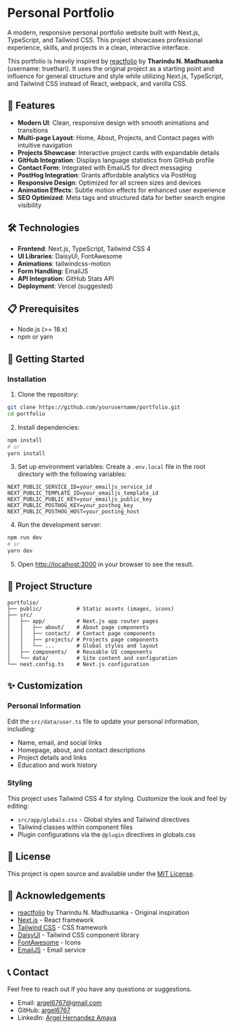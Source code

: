# Personal Portfolio

A modern, responsive personal portfolio website built with Next.js, TypeScript, and Tailwind CSS. This project showcases professional experience, skills, and projects in a clean, interactive interface.

This portfolio is heavily inspired by [reactfolio](https://github.com/truethari/reactfolio) by **Tharindu N. Madhusanka** (username: truethari). It uses the original project as a starting point and influence for general structure and style while utilizing Next.js, TypeScript, and Tailwind CSS instead of React, webpack, and vanilla CSS.

## 🌟 Features

- **Modern UI**: Clean, responsive design with smooth animations and transitions
- **Multi-page Layout**: Home, About, Projects, and Contact pages with intuitive navigation
- **Projects Showcase**: Interactive project cards with expandable details
- **GitHub Integration**: Displays language statistics from GitHub profile
- **Contact Form**: Integrated with EmailJS for direct messaging
- **PostHog Integration**: Grants affordable analytics via PostHog
- **Responsive Design**: Optimized for all screen sizes and devices
- **Animation Effects**: Subtle motion effects for enhanced user experience
- **SEO Optimized**: Meta tags and structured data for better search engine visibility

## 🛠️ Technologies

- **Frontend**: Next.js, TypeScript, Tailwind CSS 4
- **UI Libraries**: DaisyUI, FontAwesome
- **Animations**: tailwindcss-motion
- **Form Handling**: EmailJS
- **API Integration**: GitHub Stats API
- **Deployment**: Vercel (suggested)

## 📋 Prerequisites

- Node.js (>= 18.x)
- npm or yarn

## 🚀 Getting Started

### Installation

1. Clone the repository:
```bash
git clone https://github.com/yourusername/portfolio.git
cd portfolio
```

2. Install dependencies:
```bash
npm install
# or
yarn install
```

3. Set up environment variables:
   Create a `.env.local` file in the root directory with the following variables:
```
NEXT_PUBLIC_SERVICE_ID=your_emailjs_service_id
NEXT_PUBLIC_TEMPLATE_ID=your_emailjs_template_id
NEXT_PUBLIC_PUBLIC_KEY=your_emailjs_public_key
NEXT_PUBLIC_POSTHOG_KEY=your_posthog_key
NEXT_PUBLIC_POSTHOG_HOST=your_posting_host
```

4. Run the development server:
```bash
npm run dev
# or
yarn dev
```

5. Open [http://localhost:3000](http://localhost:3000) in your browser to see the result.

## 🧰 Project Structure

```
portfolio/
├── public/           # Static assets (images, icons)
├── src/
│   ├── app/          # Next.js app router pages
│   │   ├── about/    # About page components
│   │   ├── contact/  # Contact page components
│   │   ├── projects/ # Projects page components
│   │   └── ...       # Global styles and layout
│   ├── components/   # Reusable UI components
│   └── data/         # Site content and configuration
└── next.config.ts    # Next.js configuration
```

## ✨ Customization

### Personal Information

Edit the `src/data/user.ts` file to update your personal information, including:

- Name, email, and social links
- Homepage, about, and contact descriptions
- Project details and links
- Education and work history

### Styling

This project uses Tailwind CSS 4 for styling. Customize the look and feel by editing:

- `src/app/globals.css` - Global styles and Tailwind directives
- Tailwind classes within component files
- Plugin configurations via the `@plugin` directives in globals.css

## 📝 License

This project is open source and available under the [MIT License](LICENSE).

## 👏 Acknowledgements

- [reactfolio](https://github.com/truethari/reactfolio) by Tharindu N. Madhusanka - Original inspiration
- [Next.js](https://nextjs.org/) - React framework
- [Tailwind CSS](https://tailwindcss.com/) - CSS framework
- [DaisyUI](https://daisyui.com/) - Tailwind CSS component library
- [FontAwesome](https://fontawesome.com/) - Icons
- [EmailJS](https://www.emailjs.com/) - Email service

## 📞 Contact

Feel free to reach out if you have any questions or suggestions.

- Email: argel6767@gmail.com
- GitHub: [argel6767](https://github.com/argel6767)
- LinkedIn: [Argel Hernandez Amaya](https://linkedin.com/in/argel-hernandez-amaya)